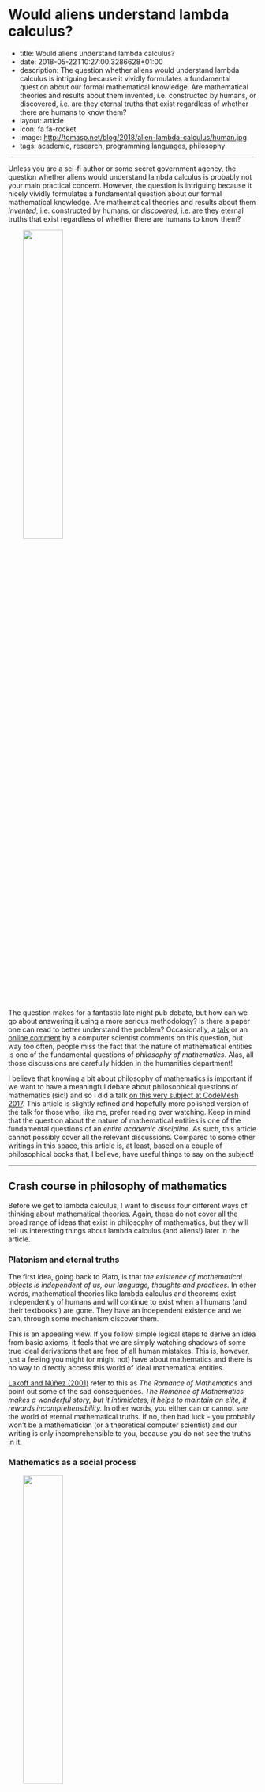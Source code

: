 Would aliens understand lambda calculus?
========================================

 - title: Would aliens understand lambda calculus?
 - date: 2018-05-22T10:27:00.3286628+01:00
 - description: The question whether aliens would understand lambda calculus
    is intriguing because it vividly formulates a fundamental question about our formal mathematical
    knowledge. Are mathematical theories and results about them invented, i.e. constructed by
    humans, or discovered, i.e. are they eternal truths that exist regardless of whether there are
    humans to know them?
 - layout: article
 - icon: fa fa-rocket
 - image: http://tomasp.net/blog/2018/alien-lambda-calculus/human.jpg
 - tags: academic, research, programming languages, philosophy

----------------------------------------------------------------------------------------------------

Unless you are a sci-fi author or some secret government agency, the question whether aliens
would understand lambda calculus is probably not your main practical concern. However, the question
is intriguing because it nicely vividly formulates a fundamental question about our formal mathematical
knowledge. Are mathematical theories and results about them _invented_, i.e. constructed by
humans, or _discovered_, i.e. are they eternal truths that exist regardless of whether there are
humans to know them?

<img src="http://tomasp.net/blog/2018/alien-lambda-calculus/human.jpg" class="rdecor"
    style="width:40%;max-width:400px;margin-left:30px;margin-top:0px;margin-bottom:0px" />

The question makes for a fantastic late night pub debate, but how can we go about answering it using
a more serious methodology? Is there a paper one can read to better understand the problem?
Occasionally, a [talk](https://www.youtube.com/watch?list=PLcGKfGEEONaCIl5eU53uPBnRJ9rbIH32R&v=IOiZatlZtGU)
or an [online comment](https://www.quora.com/Do-aliens-have-LISP-or-Scheme)
by a computer scientist comments on this question, but way too often, people miss the fact that
the nature of mathematical entities is one of the fundamental questions of _philosophy of
mathematics_. Alas, all those discussions are carefully hidden in the humanities department!

I believe that knowing a bit about philosophy of mathematics is important if we want to have a
meaningful debate about philosophical questions of mathematics (sic!) and so I did a talk
[on this very subject at CodeMesh 2017](https://www.youtube.com/watch?v=JoWH2jNlvQQ).
This article is slightly refined and hopefully
more polished version of the talk for those who, like me, prefer reading over watching.
Keep in mind that the question about the nature of mathematical entities is one of the fundamental
questions of an _entire academic discipline_. As such, this article cannot possibly cover all the
relevant discussions. Compared to some other writings in this space, this article is, at least,
based on a couple of philosophical books that, I believe, have useful things to say on the subject!

----------------------------------------------------------------------------------------------------

Crash course in philosophy of mathematics
-----------------------------------------

Before we get to lambda calculus, I want to discuss four different ways of thinking about
mathematical theories. Again, these do not cover all the broad range of ideas that exist in
philosophy of mathematics, but they will tell us interesting things about lambda calculus
(and aliens!) later in the article.

### Platonism and eternal truths

The first idea, going back to Plato, is that _the existence of mathematical objects is
independent of us, our language, thoughts and practices._ In other words, mathematical theories
like lambda calculus and theorems exist independently of humans and will continue to exist
when all humans (and their textbooks!) are gone. They have an independent existence and we can,
through some mechanism discover them.

This is an appealing view. If you follow simple logical steps to derive an idea from basic
axioms, it feels that we are simply watching shadows of some true ideal derivations that are
free of all human mistakes. This is, however, just a feeling you might (or might not) have about
mathematics and there is no way to directly access this world of ideal mathematical entities.

[Lakoff and Núñez (2001)](http://amzn.to/2FEu0eb) refer to this as _The Romance of Mathematics_ and point out some of the
sad consequences. _The Romance of Mathematics makes a wonderful story, but it intimidates, it
helps to maintain an elite, it rewards incomprehensibility._ In other words, you either can
or cannot _see_ the world of eternal mathematical truths. If no, then bad luck - you probably
won't be a mathematician (or a theoretical computer scientist) and our writing is only
incomprehensible to you, because you do not see the truths in it.

### Mathematics as a social process

<img src="http://tomasp.net/blog/2018/alien-lambda-calculus/poly.png" class="rdecor"
    style="width:40%;max-width:400px;margin-left:30px;margin-top:0px;margin-bottom:0px" />

When you read a mathematical (or a theoretical programming language) textbook, it gives a few
axioms and then proves interesting results that logically follow from the axioms. This orderly
presentation is not how mathematics is done. First, what definitions are _interesting_ is a
question that depends on the community of mathematicians. In other words, it is a social problem.
Second, it often takes some time to get the axioms right so that they cover all intended use cases
and allow all proofs that we want.

The process is beautifully documented in [Imre Lakatos' Proofs and Refutations](http://amzn.to/2GEXwl2),
which looks at the [Euler characteristic of polyhedra](https://en.wikipedia.org/wiki/Euler_characteristic).
The polyhedra in the illustration is one of those that break the original formula (because its sides
are stars that cross, rather than triangles). To quote Lakatos:

> Mathematics does not grow through increase of the number of established theorems, but through
> improvement by speculation and criticism, by the method of _proofs and refutations_.

The social side of mathematics is particularly relevant because it helps to explain why the  
same thing often appears independently at a similar time (it answers a question that the community cares about)
and how comes that there are isomorphism between remote theories (some of them were adapted and improved to match).

### Cultural roots of mathematics

Mathematics is not shaped by social processes, but some aspects of mathematics also depend on
our human culture more generally. [Lakoff and Núñez (2001)](http://amzn.to/2FEu0eb) give a
couple of examples of how Western culture found its way into the very fabric of mathematics
that are also relevant to programming:

 * The idea of an _essence_ goes back to Aristotle. Believing that there is such essence that,
   somehow, accurately captures the nature of a thing is rooted in our culture and it is perfectly
   reasonable to imagine that other cultures might not share the concept of essence.

 * The idea of _foundations_ for a subject matter is another culturally rooted concept.
   The famous [Hilbert's program](https://en.wikipedia.org/wiki/Hilbert%27s_program) was trying
   to provide foundations for mathematics. If it was not for our culture, the program would
   likely not be interesting and influential in the community.

 * The idea that human reason is a form of logic is another idea that goes back to Aristotle.
   Any form of _reasoning_ about programs using _laws_ relies on this cultural fabric of mathematics.

### Theory of embodied mathematics

The book that had the most influence on my talk about aliens and lambda calculus is
[Where Mathematics Comes From](http://amzn.to/2FEu0eb) by Lakoff and Núñez. The key idea is that
_"The only mathematics we know or can know is a brain-and-mind-based mathematics."_ In other words,
if we want to understand the nature of mathematics, we need to look at how it happens in the brain.
Of course, we are very far from understanding how the brain works, but cognitive sciences have
some interesting results that we can rely on.

This has some important consequences. In particular, the question whether mathematical ideas
exists as an independent eternal entities is more a religious question than a scientific one.
If they exist and are truly independent, then we have no way of accessing them and all we can
do is to believe. In contrast, the theory of embodied mathematics has some concrete scientific
methods that we can use to study the nature of mathematics - and perhaps also the nature of
programming language theories!

Cognitive science of mathematics
--------------------------------

<a href="http://amzn.to/2FEu0eb"><img src="http://tomasp.net/blog/2018/alien-lambda-calculus/where.jpg" class="rdecor"
  style="width:40%;max-width:400px;margin-left:30px;margin-top:0px;margin-bottom:0px" /></a>

The work on embodied mathematics also tells us interesting things about programming language
theory. Moreover, it can be almost directly applied to the question of aliens and lambda calculus,
because the central point is that our human brain-and-mind mathematics relies on our human
brain-and-mind perception of the world. How would aliens perceive the world and what are the
conditions under which they would be likely to develop ideas such as the lambda calculus?

### Understanding mathematics through metaphors

The central idea of the theory of embodied mathematics is that _metaphors_ are not just a
literary device, but the key to understanding of our thinking. The authors cite results from
cognitive science research showing that abstract concepts are understood, via metaphors,
in terms of more concrete concepts. In particular:

> Many mathematical ideas are ways of mathematicizing ordinary ideas,
> as when derivatives mathematicize the idea of instantaneous change.

Understanding the derivatives is one thing, but how does one understand more abstract
mathematical concepts such as predicate logic, monoids or the lambda calculus? The understanding
is constructed using the following components:

 * **Innate arithmetic.** We are born with some very basic mathematical capabilities.
   In an experiment on 6 month babies (see image below), researchers remove one toy behind
   a curtain and measure how long the babies look at the result - they look longer if the
   unexpected thing happens (because a toy is secretly put back behind a curtain). This
   suggests that we are capable of basic addition and subtraction of small numbers.

 * **Conceptual metaphors.** Basic metaphors link different concepts via neural conflation.
   For example, our innate arithmetic capability of counting to three is linked with real-world
   ideas such as collections of objects or movement following a line. This allows us to extend
   the concept of number from just three to numbers appearing in the nature.

 * **Layering metaphors.** Finally, more abstract mathematical concepts are constructed using
   layering metaphors that link between multiple metaphorically constructed ideas. This is how
   we can go, for example, from a number series to a more abstract structure such as a monoid.

<img src="mickey.png" style="width:100%" />

### How is arithmetic constructed?

How can we discover those metaphors? One way (cheaper than monitoring the brain activity)
is to look at the language we use for talking about abstract mathematical entities and
real-world entities they arise from. For example, I mentioned that arithmetic can be explained
via a metaphor as a collection of objects.

<img src="objects.png" class="rdecor" style="max-width:600px" />

When we say _"add onions and carrots to the soup"_, we are using the word _add_ for working
with object collection (things in a soup) and it happens to be the same word we use for addition.
This is a metaphorical link! We sometimes say _"7 is bigger than 5"_ rather than _greater_
(even though they are the same size on your screen), because we think of those numbers as
collections of objects.

The table from [Lakoff and Núñez (2001)](http://amzn.to/2FEu0eb) illustrates the metaphor.
This allows us to create abstract concepts in terms of concrete things that we interact with
in the world. Interestingly, the metaphors also give rise to laws. For example, if you have
an object collection (soup) and first add onions before adding carrots, it is the same as if
you add carrots, before adding onions. This physical property of object collection explains
the symmetry of addition. Of course, the metaphors have limits - for example, collection with
no objects in it is not really a collection, so this metaphor does not explain zero very well,
but there are other metaphors which do.

Lambda calculus is discovered, Angular is invented
--------------------------------------------------

Saying that something is discovered suggests that it has a profound structure that would
exist without any humans. As discussed before, this is essentially a belief in Platonism.
On the other hand, saying that something is invented suggests that the entity is not
one of those eternal truths that a Platonist believes in.

Philip Wadler made a remark [in one of his talks](https://www.youtube.com/watch?list=PLcGKfGEEONaCIl5eU53uPBnRJ9rbIH32R&v=IOiZatlZtGU)
that lambda calculus and functional languages are discovered while other programming
languages are invented (which is why aliens would understand lambda calculus, but not C).
How do we know that lambda calculus is discovered? The strongest argument is that the same structure
appeared independently in logic, computation and category theory. This is known as the
[Curry-Howard-Lambek correspondence](https://en.wikipedia.org/wiki/Curry%E2%80%93Howard_correspondence)
and I'll say a few words about it before discussing a number of philosophical arguments against this idea.

### Curry-Howard-Lambek correspondence

The idea behind the [Curry-Howard-Lambek correspondence](https://en.wikipedia.org/wiki/Curry%E2%80%93Howard_correspondence)
is that there are corresponding structures in lambda calculus, logic and category theory. This is
useful in many ways - for example, you can take ideas from logic and turn them into type system
features. As a brief example:

$$$
\begin{array}{rcccl}
\textsf{PROGRAMS} & \Longleftrightarrow & \textsf{LOGIC} & \Longleftrightarrow & \textsf{CATEGORIES}\\
\textsf{type} & \Longleftrightarrow & \textsf{formula} & \Longleftrightarrow & \textsf{object}\\
\textsf{function} & \Longleftrightarrow & \textsf{implication} & \Longleftrightarrow & \textsf{arrow}\\
\textsf{tuple} & \Longleftrightarrow & \textsf{conjunction} & \Longleftrightarrow & \textsf{product}\\
\end{array}

Types in lambda calculus correspond to logical formulas and objects in category theory.
For example, a tuple $A \times B$ (which contains values of both $A$ and $B$) corresponds to a
formula $A \,\&\, B$ (which is true when both $A$ and $B$ are true) and can be modelled as
categorical product. A function $A \rightarrow B$ matches logical implication $A \rightarrow B$.
If we have a value $A$, we can call the function and get a value $B$. If you have a proof of $A$
and a proof of $A \rightarrow B$, you can use the [Modus ponens rule](https://en.wikipedia.org/wiki/Modus_ponens)
to derive a proof of $B$.

I hope you can see why many people find this elegant! Even without understanding all the details,
you can see that the structures are similar - you can see that simply from the fact that I
can describe corresponding concepts using sentences of a very similar structure. So, why do
I have objections against the idea that lambda calculus (and logic and category theory)
are discovered?

### Philosopher's take: Category mistakes

<a href="http://amzn.to/2BTAuYw"><img src="http://tomasp.net/blog/2018/alien-lambda-calculus/mechanizing.jpg" class="rdecor"
  style="width:35%;max-width:300px;margin-left:30px;margin-top:0px;margin-bottom:0px" /></a>

First of all, even if the Curry-Howard-Lambek correspondence had no problems, it talks about
_mathematical entities_. Programming language theoreticians use lambda calculus as a formal model
of computation, but that does not make it a _programming language_. A programming language is
a technical artifact with a compiler (which can have bugs) while formal models are (if we are
Platonist) eternal and ideal.

[James Fetzer calls](https://dl.acm.org/citation.cfm?id=48530) this problem a _category mistake_.
He argues that this is why you cannot formally verify a program - because formal proof is a
different kind of thing than a computer program. This philosophical analysis upset a number
of people working on program verification and you can read the history in Donald MacKenzie's
[Mechanizing Proof book](http://amzn.to/2BTAuYw). In our case, this means that even if lambda
calculus was discovered, all programming languages including the most elegant functional
languages are invented.

### Sociologist's take: Communities and processes

If we consider how the social process of mathematics contributes to the Curry-Howard-Lambek
correspondence, it becomes less magical. First, I mentioned [Imre Lakatos' Proofs and Refutations](http://amzn.to/2GEXwl2)
earlier. The idea is that mathematical theorems develop and improve over time in order to
deal with problematic counter-examples or other new contexts. Could this be the case here?
The correspondence is between very specific kinds of theories - you need, _simply typed_ lambda
calculus, _intuitionistic_ logic and _cartesian closed_ categories. This does not make it
any less interesting useful, but it shows that the correspondence is a result carefully constructed
by mathematicians. And our ambition to unify disjoint branches of mathematics that made this
work possible is likely a product of our human culture.

There is one more way in which the social process of mathematics contributed to the
correspondence. The work on both (modern) formal logic and lambda calculus is a response
to [Hilbert's program](https://en.wikipedia.org/wiki/Hilbert%27s_program) aiming to provide
foundations of mathematics. In other words, intuitionistic logic and lambda calculus both
developed from the same community, solving the same problem - and so it is not all that
surprising that they share notable structural similarities.

### Cognitive scientist's take: Embodied experience

Finally, the cognitive science explanation of the correspondence between the three is that
they arise from the same embodied experience. Lambda calculus, category theory and
logic are abstractions constructed via layering metaphors, based on our experience of
living in the physical world. The fact that the three can be linked to each other (through
another layering metaphor) follows from the fact that they are largely based on the same
embodied experience. What physical experience do we need to construct the lambda calculus?

## Where lambda calculus comes from
[Lakoff and Núñez (2001)](http://amzn.to/2FEu0eb) uses the cognitive science framework to
explain a number of mathematical ideas including set theory, logic, trigonometric functions
and logarithms, but sadly, it does not include the lambda calculus. In this section, I will
try to use some of the methods that Lakoff and Núñez introduce to think about lambda calculus,
but this is only a sketch to give you an idea how this reasoning might look like.

### Container schema
There are at least two fundamental physical experiences that are necessary for the development
of the lambda calculus using cognitive metaphors. The first one is the container schema. This is
a real-world analogy that lets us construct the set theory and the
[Modus ponens rule](https://en.wikipedia.org/wiki/Modus_ponens).

If you have a small black object, put it in a glass and then put the glass in a large jug, the
small black object will also be in the jug. This is a real world experience analogous to the
idea that if you have an object $x$ which is a member of a set $A$, then if $A$ is a subset of
$B$, then $x$ is also a member of $B$.

<img src="container.png" style="max-width:600px;margin:0px auto 20px auto;width:100%"/>

More formally, if $x\in A$ and $A \subseteq B$ then also $x\in B$. Now, if we think of types as
sets (which is a frequently used linking metaphor that people use when thinking about types),
we can see how the container schema relates to the typing rule for the function application.
The structure is very similar. If $x:A$ and $f:A\rightarrow B$ then $f(a):B$. Having a type is
like being a set member and subset relation is like function application.

The key idea is that, even something very abstract as the $\beta$-reduction rule in lambda
calculus is derived, through a series of linking metaphors, from our bodily experience.
My explanation using container schema is one attempt - perhaps not perfect - but
it follows the general method outlined by Lakoff and Núñez.

### Directionality
The reason why explaining lambda calculus in terms of the container schema matters is that
it places requirements on what the alien world needs to have in order for the aliens to
be able to conceive it. I will get to this when discussing concrete aliens in the next section.
Now, there is one more requirement that we can discover through cognitive science methods.

One way of finding metaphors we use is to look at the language we use for talking about
mathematical concepts. For example, why is the $\beta$-reduction (application) rule called
_reduction_? If you look at the [dictionary definition of
'reduce'](http://www.dictionary.com/browse/reduce), you'll find that reduce means:

 1. _to bring down_ to a smaller extent, size, amount
 2. _to lower in degree_, intensity, etc.
 3. _to bring down_ to a lower rank, dignity, etc.

The interesting aspect shared by all these explanations is that they require a sense of
directionality. Reduction is a transformation from something larger towards something smaller.
Again, this is something that needs to exist in our physical world, otherwise we would likely
not be able to construct the lambda calculus!

## Would aliens understand lambda calculus?
I used the question whether aliens would understand lambda calculus as a starting point for
a discussion about several directions in philosophy of mathematics and the fundamental question
of the nature of mathematical concepts. Now that I've done that, it's time to get back to
aliens.

Would aliens understand lambda calculus? The answer is that it depends on the aliens.
Human-like aliens living in human-like world have a very good chance of coming up with similar
ideas, although even they might lack the necessary cultural concepts such as _essence_ and
_foundations_ that led human mathematicians to the lambda calculus. However, more interesting
aliens might have problems. Let's wrap up with three concrete examples.

#### Heptapods from Arrival

<img src="solaris.jpg" class="rdecor" style="width:60%;max-width:300px" />

First concrete aliens we can think about are heptapods from the <a href="https://en.wikipedia.org/wiki/Arrival_(film)">Arrival movie</a>
(based on <a href="https://en.wikipedia.org/wiki/Story_of_Your_Life">Story of Your Life</a>, which is
still on my reading list...). The aliens in the movie have a language that has a circular nature.
The movie plot relies on the <a href="https://en.wikipedia.org/wiki/Linguistic_relativity">Sapir-Whorf hypothesis</a>
that language shapes your thinking and your understanding of the world. I can avoid spoilers by
saying that this means that heptapods would probably not have the notion of _directionality_ that
is needed for the $\beta$-reduction rule. What does this mean? Perhaps heptapods would only
be able to understand reversible computations, but not the lambda calculus!

#### The planet from Lem's Solaris
Even more extreme example of an alient that might not understand the lambda calculus appears in
the <a href="https://en.wikipedia.org/wiki/Solaris_(novel)">Solaris novel</a> by Stanislaw Lem. To discuss
this one, I will need to reveal a bit more, so skip this section if you want to read it!
Solaris is a planet covered by an ocean that is a single sentient being.

Would a single planet-scale alien understand lambda calculus? It is quite conceivable that
it would lack much more from our mathematics than just the lambda calculus! Given that
the ocean from Solaris is just a single being known to it, it might very well only have the
number one!

#### Aliens in a gaseous universe
I don't have a literary reference for my last example (after the talk, a friend recommended
<a href="https://en.wikipedia.org/wiki/Blindsight_(Watts_novel)">Blindsight</a> which is also on my reading list).
But imagine alien civilization that lives in a gaseous planet as a swarm. Given the chaotic
nature of the atmosphere, such aliens would be able to easily navigate through chaotic environment
that is completely unpredictable for us.

However, they might lack many things that are completely obvious to us, such as the container
schema. In a chaotic environment on the gaseous planet, there are no discrete boundaries and
there is no inside or outside. Similarly, the structure of the mathematics that the gaseous aliens
can create would be very different from ours and would hardly include the lambda calculus.

## Conclusions
The main point of this blog post was not to argue which aliens would understand lambda calculus
and which would not. Instead, my goal is to introduce some of the ideas from _philosophy of
mathematics_ that we can use to argue about the nature of mathematical and computer science
entities in a more informed manner.

The naive argument that computer scientists often make is that lambda calculus is at the heart
of the isomorphism between logic, computation and category theory and this suggests that it
refers to some eternal truth. This is a Platonist view of mathematics which is just one of
several positions. The main problem with it is that it cannot be tested and so it is more
a religious belief than a scientific claim. However, it also ignores the social, cognitive and
cultural aspects of mathematical knowledge.

I believe that a more useful way of thinking about mathematical and theoretical computer science
entities is to see them as the product of our embodied mind, influenced by the social processes
that surround mathematics and, partly, rooted in our cultural heritage.
If we think about mathematics this way, we can then find a number of problems that aliens
might have when trying to understand the lambda calculus. Especially if we think a bit more
creatively about the world in which the aliens might live, or consider some concrete aliens from
a good sci-fi book or a movie.
